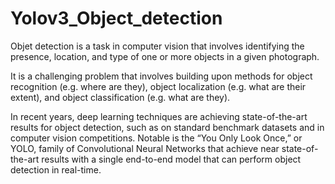 # Yolov3_Object_detection


Objet detection is a task in computer vision that involves identifying the presence, location, and type of one or more objects in a given photograph.

It is a challenging problem that involves building upon methods for object recognition (e.g. where are they), object localization (e.g. what are their extent), and object classification (e.g. what are they).

In recent years, deep learning techniques are achieving state-of-the-art results for object detection, such as on standard benchmark datasets and in computer vision competitions. Notable is the “You Only Look Once,” or YOLO, family of Convolutional Neural Networks that achieve near state-of-the-art results with a single end-to-end model that can perform object detection in real-time.
